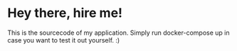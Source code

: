 # Hey there, hire me!

This is the sourcecode of my application. Simply run docker-compose up in case you want to test it out yourself. :)